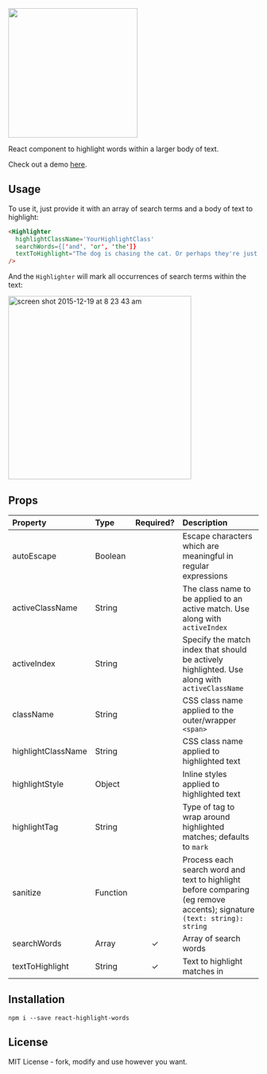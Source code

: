 <img src="https://cloud.githubusercontent.com/assets/29597/11913937/0d2dcd78-a629-11e5-83e7-6a17b6d765a5.png" width="260" height="260">

React component to highlight words within a larger body of text.

Check out a demo [here](https://bvaughn.github.io/react-highlight-words).

## Usage

To use it, just provide it with an array of search terms and a body of text to highlight:

```html
<Highlighter
  highlightClassName='YourHighlightClass'
  searchWords={['and', 'or', 'the']}
  textToHighlight="The dog is chasing the cat. Or perhaps they're just playing?"
/>
```

And the `Highlighter` will mark all occurrences of search terms within the text:

<img width="368" alt="screen shot 2015-12-19 at 8 23 43 am" src="https://cloud.githubusercontent.com/assets/29597/11914033/e3c319f6-a629-11e5-896d-1a5ce22c9ea2.png">

## Props

| Property | Type | Required? | Description |
|:---|:---|:---:|:---|
| autoEscape | Boolean |  | Escape characters which are meaningful in regular expressions |
| activeClassName | String |  | The class name to be applied to an active match. Use along with `activeIndex` |
| activeIndex | String |  | Specify the match index that should be actively highlighted. Use along with `activeClassName` |
| className | String |  | CSS class name applied to the outer/wrapper `<span>` |
| highlightClassName | String |  | CSS class name applied to highlighted text |
| highlightStyle | Object |  | Inline styles applied to highlighted text |
| highlightTag | String |  | Type of tag to wrap around highlighted matches; defaults to `mark` |
| sanitize | Function |  | Process each search word and text to highlight before comparing (eg remove accents); signature `(text: string): string` |
| searchWords | Array<String> | ✓ | Array of search words |
| textToHighlight | String | ✓ | Text to highlight matches in |

## Installation
```
npm i --save react-highlight-words
```

## License
MIT License - fork, modify and use however you want.
